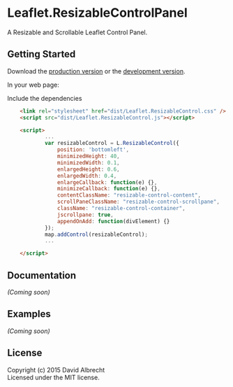 # Leaflet.ResizableControlPanel

A Resizable and Scrollable Leaflet Control Panel.

## Getting Started

Download the [production version][min] or the [development version][max].

[min]: https://github.com/dalbrx/Leaflet.ResizableControl/master/dist/Leaflet.ResizableControl.min.js
[max]: https://github.com/dalbrx/Leaflet.ResizableControl/master/dist/Leaflet.ResizableControl.js

In your web page:

Include the dependencies

```html
    <link rel="stylesheet" href="dist/Leaflet.ResizableControl.css" />
    <script src="dist/Leaflet.ResizableControl.js"></script>

    <script>
            ...
    		var resizableControl = L.ResizableControl({
                position: 'bottomleft',
                minimizedHeight: 40,
                minimizedWidth: 0.1,
                enlargedHeight: 0.6,
                enlargedWidth: 0.4,
                enlargeCallback: function(e) {},
                minimizeCallback: function(e) {},
                contentClassName: "resizable-control-content",
                scrollPaneClassName: "resizable-control-scrollpane",
                className: "resizable-control-container",
                jscrollpane: true,
                appendOnAdd: function(divElement) {}
            });
    		map.addControl(resizableControl);
            ...

    </script>
```

## Documentation
_(Coming soon)_

## Examples
_(Coming soon)_

## License
Copyright (c) 2015 David Albrecht  
Licensed under the MIT license.
